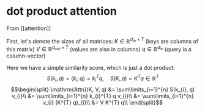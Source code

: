# dot product attention
From [[attention]]

First, let's denote the sizes of all matrices:
$K \in \mathbb{R}^{d_{in} \times T}$ (keys are columns of this matrix)
$V \in \mathbb{R}^{d_{out} \times T}$ (values are also in columns)
$q \in \mathbb{R}^{d_{in}}$ (query is a column-vector)

Here we have a simple similarity score, which is just a dot product:
$$S(k_{i}, q) = \langle k_{i}, q \rangle = k_{i}^{T} q, \quad S(K, q) = K^{T} q \in \mathbb{R}^{T}$$$$\begin{split}
\mathrm{Attn}(K, V, q) 
&= \sum\limits_{i=1}^{n} S(k_{i}, q) v_{i}\\
&= \sum\limits_{i=1}^{n} k_{i}^{T} q v_{i}\\
&= \sum\limits_{i=1}^{n} v_{i} (K^{T} q)_{i}\\
&= V K^{T} q\\
\end{split}$$